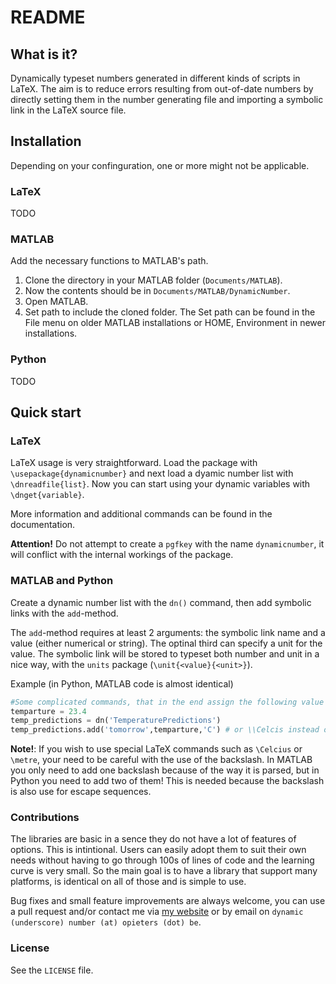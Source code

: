 README
======

What is it?
-----------

Dynamically typeset numbers generated in different kinds of scripts in LaTeX. The aim is to reduce errors resulting from out-of-date numbers by directly setting them in the number generating file and importing a symbolic link in the LaTeX source file.

Installation
------------

Depending on your confinguration, one or more might not be applicable.

### LaTeX

TODO

### MATLAB

Add the necessary functions to MATLAB's path.

1. Clone the directory in your MATLAB folder (`Documents/MATLAB`).
2. Now the contents should be in `Documents/MATLAB/DynamicNumber`.
3. Open MATLAB.
4. Set path to include the cloned folder. The Set path can be found in the File menu on older MATLAB installations or HOME, Environment in newer installations.

### Python

TODO

Quick start
-----------

### LaTeX

LaTeX usage is very straightforward. Load the package with `\usepackage{dynamicnumber}` and next load a dyamic number list with `\dnreadfile{list}`. Now you can start using your dynamic variables with `\dnget{variable}`.

More information and additional commands can be found in the documentation.

**Attention!** Do not attempt to create a `pgfkey` with the name `dynamicnumber`, it will conflict with the internal workings of the package.

### MATLAB and Python

Create a dynamic number list with the `dn()` command, then add symbolic links with the `add`-method.

The `add`-method requires at least 2 arguments: the symbolic link name and a value (either numerical or string). The optinal third can specify a unit for the value. The symbolic link will be stored to typeset both number and unit in a nice way, with the `units` package (`\unit{<value}{<unit>}`).

Example (in Python, MATLAB code is almost identical)

```python
#Some complicated commands, that in the end assign the following value to temperature:
temparture = 23.4
temp_predictions = dn('TemperaturePredictions')
temp_predictions.add('tomorrow',temparture,'C') # or \\Celcis instead of C
```

**Note!**: If you wish to use special LaTeX commands such as `\Celcius` or `\metre`, your need to be careful with the use of the backslash. In MATLAB you only need to add one backslash because of the way it is parsed, but in Python you need to add two of them! This is needed because the backslash is also use for escape sequences.

### Contributions

The libraries are basic in a sence they do not have a lot of features of options. This is intintional. Users can easily adopt them to suit their own needs without having to go through 100s of lines of code and the learning curve is very small. So the main goal is to have a library that support many platforms, is identical on all of those and is simple to use.

Bug fixes and small feature improvements are always welcome, you can use a pull request and/or contact me via [my website](users.ugent.be/~opieters) or by email on `dynamic (underscore) number (at) opieters (dot) be`.


### License

See the `LICENSE` file.